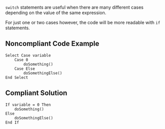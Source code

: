 
`switch` statements are useful when there are many different cases depending on the value of the same expression.

For just one or two cases however, the code will be more readable with `if` statements.

## Noncompliant Code Example


    Select Case variable
        Case 0
            doSomething()
        Case Else
            doSomethingElse()
    End Select


## Compliant Solution


    If variable = 0 Then
        doSomething()
    Else
        doSomethingElse()
    End If

